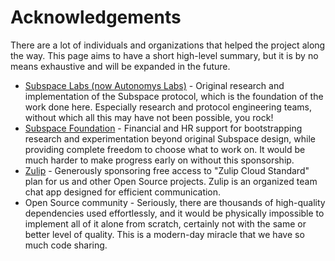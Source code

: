 # Acknowledgements

There are a lot of individuals and organizations that helped the project along the way. This page aims to have a short
high-level summary, but it is by no means exhaustive and will be expanded in the future.

* [Subspace Labs (now Autonomys Labs)] - Original research and implementation of the Subspace protocol, which is the
  foundation of the work done here. Especially research and protocol engineering teams, without which all this may have
  not been possible, you rock!
* [Subspace Foundation] - Financial and HR support for bootstrapping research and experimentation beyond original
  Subspace design, while providing complete freedom to choose what to work on. It would be much harder to make progress
  early on without this sponsorship.
* [Zulip] - Generously sponsoring free access to "Zulip Cloud Standard" plan for us and other Open Source projects.
  Zulip is an organized team chat app designed for efficient communication.
* Open Source community - Seriously, there are thousands of high-quality dependencies used effortlessly, and it would be
  physically impossible to implement all of it alone from scratch, certainly not with the same or better level of
  quality. This is a modern-day miracle that we have so much code sharing.

[Subspace Labs (now Autonomys Labs)]: https://www.linkedin.com/company/autonomys/

[Subspace Foundation]: https://subspace.foundation/

[Zulip]: https://zulip.com/
